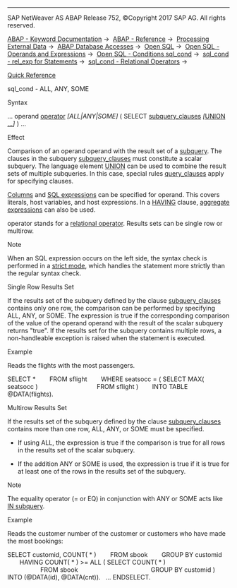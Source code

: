   

* * *

SAP NetWeaver AS ABAP Release 752, ©Copyright 2017 SAP AG. All rights reserved.

[ABAP - Keyword Documentation](https://help.sap.com/doc/abapdocu_752_index_htm/7.52/en-US/abenabap.htm) →  [ABAP - Reference](https://help.sap.com/doc/abapdocu_752_index_htm/7.52/en-US/abenabap_reference.htm) →  [Processing External Data](https://help.sap.com/doc/abapdocu_752_index_htm/7.52/en-US/abenabap_language_external_data.htm) →  [ABAP Database Accesses](https://help.sap.com/doc/abapdocu_752_index_htm/7.52/en-US/abenabap_sql.htm) →  [Open SQL](https://help.sap.com/doc/abapdocu_752_index_htm/7.52/en-US/abenopensql.htm) →  [Open SQL - Operands and Expressions](https://help.sap.com/doc/abapdocu_752_index_htm/7.52/en-US/abenopen_sql_operands.htm) →  [Open SQL - Conditions sql\_cond](https://help.sap.com/doc/abapdocu_752_index_htm/7.52/en-US/abenopen_sql_cond.htm) →  [sql\_cond - rel\_exp for Statements](https://help.sap.com/doc/abapdocu_752_index_htm/7.52/en-US/abenwhere_logexp.htm) →  [sql\_cond - Relational Operators](https://help.sap.com/doc/abapdocu_752_index_htm/7.52/en-US/abenwhere_logexp_compare.htm) → 

[Quick Reference](https://help.sap.com/doc/abapdocu_752_index_htm/7.52/en-US/abensql_cond_shortref.htm)

sql\_cond - ALL, ANY, SOME

Syntax

... operand [operator](https://help.sap.com/doc/abapdocu_752_index_htm/7.52/en-US/abenwhere_logexp_compare.htm) *\[*ALL*|*ANY*|*SOME*\]* ( SELECT [subquery\_clauses](https://help.sap.com/doc/abapdocu_752_index_htm/7.52/en-US/abenwhere_logexp_subquery.htm) *\[*[UNION ...](https://help.sap.com/doc/abapdocu_752_index_htm/7.52/en-US/abapunion.htm)*\]* ) ...

Effect

Comparison of an operand operand with the result set of a [subquery](https://help.sap.com/doc/abapdocu_752_index_htm/7.52/en-US/abensubquery_glosry.htm "Glossary Entry"). The clauses in the subquery [subquery\_clauses](https://help.sap.com/doc/abapdocu_752_index_htm/7.52/en-US/abenwhere_logexp_subquery.htm) must constitute a scalar subquery. The language element [UNION](https://help.sap.com/doc/abapdocu_752_index_htm/7.52/en-US/abapunion.htm) can be used to combine the result sets of multiple subqueries. In this case, special rules [query\_clauses](https://help.sap.com/doc/abapdocu_752_index_htm/7.52/en-US/abapunion_clause.htm) apply for specifying clauses.

[Columns](https://help.sap.com/doc/abapdocu_752_index_htm/7.52/en-US/abenopen_sql_columns.htm) and [SQL expressions](https://help.sap.com/doc/abapdocu_752_index_htm/7.52/en-US/abapsql_expr.htm) can be specified for operand. This covers literals, host variables, and host expressions. In a [HAVING](https://help.sap.com/doc/abapdocu_752_index_htm/7.52/en-US/abaphaving_clause.htm) clause, [aggregate expressions](https://help.sap.com/doc/abapdocu_752_index_htm/7.52/en-US/abenaggregate_expression_glosry.htm "Glossary Entry") can also be used.

operator stands for a [relational operator](https://help.sap.com/doc/abapdocu_752_index_htm/7.52/en-US/abenwhere_logexp_compare.htm). Results sets can be single row or multirow.

Note

When an SQL expression occurs on the left side, the syntax check is performed in a [strict mode](https://help.sap.com/doc/abapdocu_752_index_htm/7.52/en-US/abenopensql_strict_mode_750.htm), which handles the statement more strictly than the regular syntax check.

Single Row Results Set

If the results set of the subquery defined by the clause [subquery\_clauses](https://help.sap.com/doc/abapdocu_752_index_htm/7.52/en-US/abenwhere_logexp_subquery.htm) contains only one row, the comparison can be performed by specifying ALL, ANY, or SOME. The expression is true if the corresponding comparison of the value of the operand operand with the result of the scalar subquery returns "true". If the results set for the subquery contains multiple rows, a non-handleable exception is raised when the statement is executed.

Example

Reads the flights with the most passengers.

SELECT \*
       FROM sflight
       WHERE seatsocc = ( SELECT MAX( seatsocc )
                                 FROM sflight )
       INTO TABLE @DATA(flights).

Multirow Results Set

If the results set of the subquery defined by the clause [subquery\_clauses](https://help.sap.com/doc/abapdocu_752_index_htm/7.52/en-US/abenwhere_logexp_subquery.htm) contains more than one row, ALL, ANY, or SOME must be specified.

-   If using ALL, the expression is true if the comparison is true for all rows in the results set of the scalar subquery.

-   If the addition ANY or SOME is used, the expression is true if it is true for at least one of the rows in the results set of the subquery.

Note

The equality operator (\= or EQ) in conjunction with ANY or SOME acts like [IN subquery](https://help.sap.com/doc/abapdocu_752_index_htm/7.52/en-US/abenwhere_logexp_in_subquery.htm).

Example

Reads the customer number of the customer or customers who have made the most bookings:

SELECT customid, COUNT( \* )
       FROM sbook
       GROUP BY customid
       HAVING COUNT( \* ) >= ALL ( SELECT COUNT( \* )
                                         FROM sbook
                                         GROUP BY customid )
       INTO (@DATA(id), @DATA(cnt)).
  ...
ENDSELECT.
